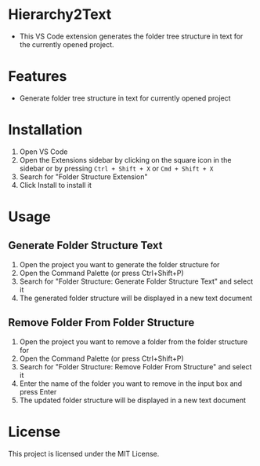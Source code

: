 # Hierarchy2Text
- This VS Code extension generates the folder tree structure in text for the currently opened project.

# Features
- Generate folder tree structure in text for currently opened project

# Installation
1. Open VS Code
2. Open the Extensions sidebar by clicking on the square icon in the sidebar or by pressing `Ctrl + Shift + X` or `Cmd + Shift + X`
3. Search for "Folder Structure Extension"
4. Click Install to install it

# Usage
## Generate Folder Structure Text
1. Open the project you want to generate the folder structure for
2. Open the Command Palette (or press Ctrl+Shift+P)
3. Search for "Folder Structure: Generate Folder Structure Text" and select it
4. The generated folder structure will be displayed in a new text document
## Remove Folder From Folder Structure
1. Open the project you want to remove a folder from the folder structure for
2. Open the Command Palette (or press Ctrl+Shift+P)
3. Search for "Folder Structure: Remove Folder From Structure" and select it
4. Enter the name of the folder you want to remove in the input box and press Enter
5. The updated folder structure will be displayed in a new text document

# License
This project is licensed under the MIT License.